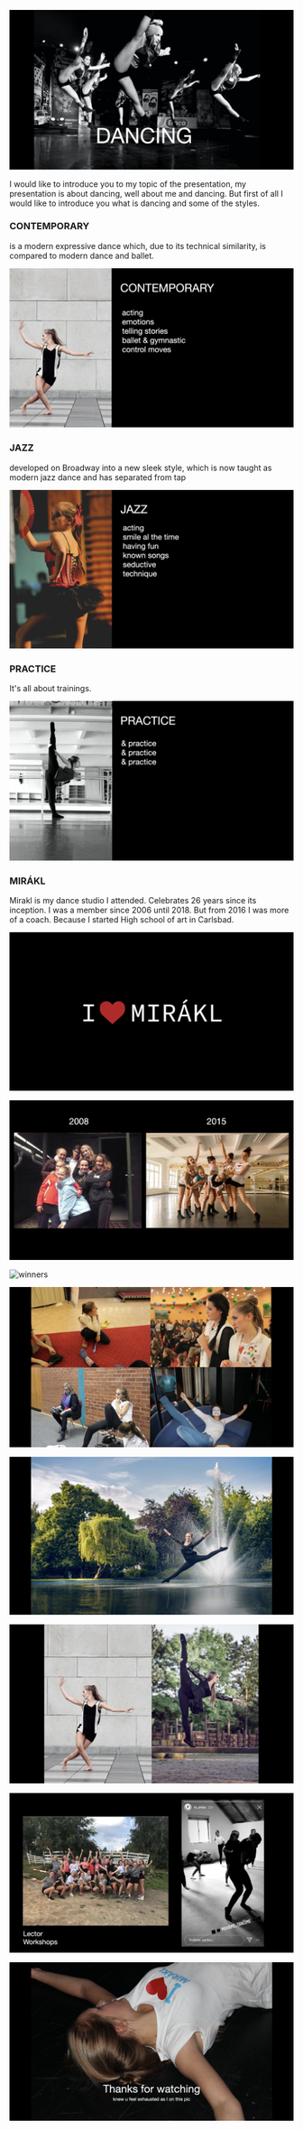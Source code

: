 
  ![Introducing](img/first_pic_pr.png)
  
  I would like to introduce you to my topic of the presentation, my presentation is about dancing, well about me and dancing. 
But first of all I would like to introduce you what is dancing and some of the styles.

### CONTEMPORARY

is a modern expressive dance which, due to its technical similarity, is compared to modern dance and ballet.

![Contemporary](img/contemporary.png)

### JAZZ

developed on Broadway into a new sleek style, which is now taught as modern jazz dance and has separated from tap

![Jazz](img/jazz_dance.png)

### PRACTICE

It's all about trainings.

![Practice](img/practice.png)

### MIRÁKL

Mirakl is my dance studio I attended. Celebrates 26 years since its inception.
I was a member since 2006 until 2018. But from 2016 I was more of a coach. Because I started High school of art in Carlsbad. 

![Mirákl](img/mirakl_love.png)

![time_flies](img/timegoes.png)

![winners](img/winners.png)

![feeling](img/feeling_myself.png)

![Jump](img/me_jump.png)

![Jump](img/nice_pic.png)

![Workshop](img/workshop.png)

![Thanks](img/final_thankyou.png)
